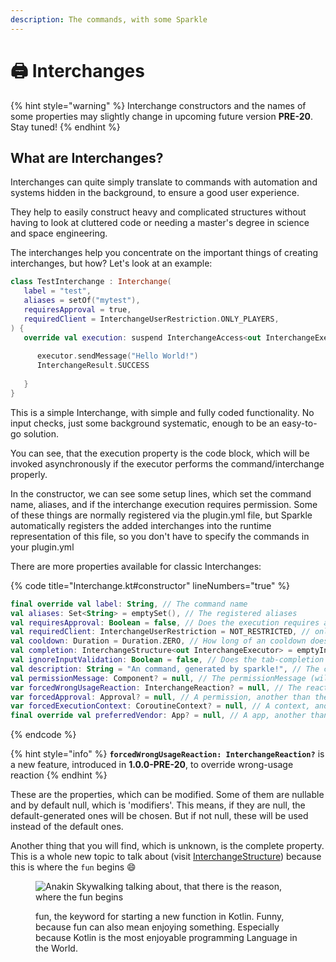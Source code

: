 ```yaml
---
description: The commands, with some Sparkle
---
```


# 🖨 Interchanges

{% hint style="warning" %}
Interchange constructors and the names of some properties may slightly change in upcoming future version **PRE-20**. Stay tuned!
{% endhint %}

## What are Interchanges?

Interchanges can quite simply translate to commands with automation and systems hidden in the background, to ensure a good user experience.

They help to easily construct heavy and complicated structures without having to look at cluttered code or needing a master's degree in science and space engineering.

The interchanges help you concentrate on the important things of creating interchanges, but how? Let's look at an example:

```kotlin
class TestInterchange : Interchange(
   label = "test",
   aliases = setOf("mytest"),
   requiresApproval = true,
   requiredClient = InterchangeUserRestriction.ONLY_PLAYERS,
) {
   override val execution: suspend InterchangeAccess<out InterchangeExecutor>.() -> InterchangeResult = {
      
      executor.sendMessage("Hello World!")
      InterchangeResult.SUCCESS
      
   }
}
```

This is a simple Interchange, with simple and fully coded functionality. No input checks, just some background systematic, enough to be an easy-to-go solution.

You can see, that the execution property is the code block, which will be invoked asynchronously if the executor performs the command/interchange properly.

In the constructor, we can see some setup lines, which set the command name, aliases, and if the interchange execution requires permission. Some of these things are normally registered via the plugin.yml file, but Sparkle automatically registers the added interchanges into the runtime representation of this file, so you don't have to specify the commands in your plugin.yml

There are more properties available for classic Interchanges:

{% code title="Interchange.kt#constructor" lineNumbers="true" %}
```kotlin
final override val label: String, // The command name
val aliases: Set<String> = emptySet(), // The registered aliases
val requiresApproval: Boolean = false, // Does the execution requires a permission
val requiredClient: InterchangeUserRestriction = NOT_RESTRICTED, // only for players/console or both?
val cooldown: Duration = Duration.ZERO, // How long of an cooldown does the execution has for a player
val completion: InterchangeStructure<out InterchangeExecutor> = emptyInterchangeStructure(), // Tab-Completion setup
val ignoreInputValidation: Boolean = false, // Does the tab-completion setup checks, if the input is valid
val description: String = "An command, generated by sparkle!", // The command description
val permissionMessage: Component? = null, // The permissionMessage (will not be overwritten, if null)
var forcedWrongUsageReaction: InterchangeReaction? = null, // The reaction to wrong-usage input, completely overrides default behavior!
var forcedApproval: Approval? = null, // A permission, another than the default auto-generated one (default: <app-identity>.interchange.<label>)
var forcedExecutionContext: CoroutineContext? = null, // A context, another than the default one
final override val preferredVendor: App? = null, // A app, another than the registering app
```
{% endcode %}

{% hint style="info" %}
**`forcedWrongUsageReaction: InterchangeReaction?`** is a new feature, introduced in **1.0.0-PRE-20**, to override wrong-usage reaction
{% endhint %}

These are the properties, which can be modified. Some of them are nullable and by default null, which is 'modifiers'. This means, if they are null, the default-generated ones will be chosen. But if not null, these will be used instead of the default ones.

Another thing that you will find, which is unknown, is the complete property. This is a whole new topic to talk about (visit [InterchangeStructure](interchangestructure.md)) because this is where the `fun` begins :smile:

<figure><img src="../.gitbook/assets/Anakin having Kotlin fun.png" alt="Anakin Skywalking talking about, that there is the reason, where the fun begins"><figcaption><p>fun, the keyword for starting a new function in Kotlin. Funny, because fun can also mean enjoying something. Especially because Kotlin is the most enjoyable programming Language in the World.</p></figcaption></figure>

